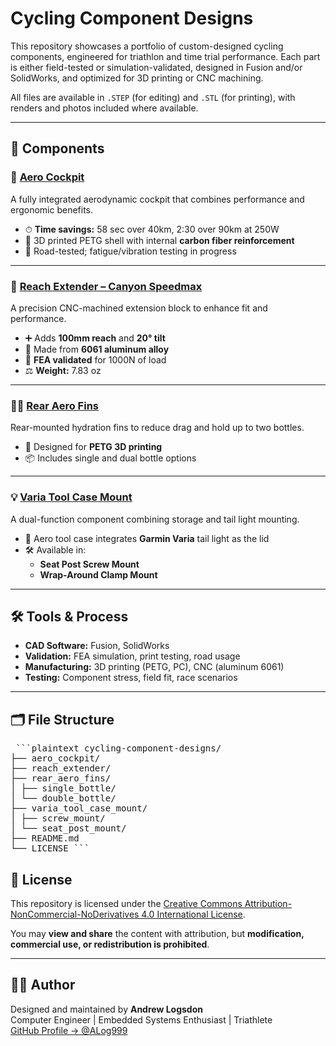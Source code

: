 # Cycling Component Designs

This repository showcases a portfolio of custom-designed cycling components, engineered for triathlon and time trial performance. Each part is either field-tested or simulation-validated, designed in Fusion and/or SolidWorks, and optimized for 3D printing or CNC machining.

All files are available in `.STEP` (for editing) and `.STL` (for printing), with renders and photos included where available.

---

## 🧩 Components

### 🔧 [Aero Cockpit](./aero_cockpit/)
A fully integrated aerodynamic cockpit that combines performance and ergonomic benefits.

- ⏱ **Time savings:** 58 sec over 40km, 2:30 over 90km at 250W
- 🧱 3D printed PETG shell with internal **carbon fiber reinforcement**
- 🧪 Road-tested; fatigue/vibration testing in progress

---

### 📏 [Reach Extender – Canyon Speedmax](./reach_extender/)
A precision CNC-machined extension block to enhance fit and performance.

- ➕ Adds **100mm reach** and **20° tilt**
- 🧱 Made from **6061 aluminum alloy**
- 🧪 **FEA validated** for 1000N of load
- ⚖️ **Weight:** 7.83 oz

---

### 🚴‍♂️ [Rear Aero Fins](./rear_aero_fins/)
Rear-mounted hydration fins to reduce drag and hold up to two bottles.

- 🧱 Designed for **PETG 3D printing**
- 📦 Includes single and dual bottle options

---

### 💡 [Varia Tool Case Mount](./varia_tool_case_mount/)
A dual-function component combining storage and tail light mounting.

- 🎯 Aero tool case integrates **Garmin Varia** tail light as the lid
- 🛠 Available in:
  - **Seat Post Screw Mount**
  - **Wrap-Around Clamp Mount**

---

## 🛠 Tools & Process

- **CAD Software:** Fusion, SolidWorks
- **Validation:** FEA simulation, print testing, road usage
- **Manufacturing:** 3D printing (PETG, PC), CNC (aluminum 6061)
- **Testing:** Component stress, field fit, race scenarios

---

## 🗂 File Structure
<pre> ```plaintext cycling-component-designs/ 
├── aero_cockpit/
├── reach_extender/
├── rear_aero_fins/
│ ├── single_bottle/
│ └── double_bottle/
├── varia_tool_case_mount/
│ ├── screw_mount/
│ └── seat_post_mount/
├── README.md
└── LICENSE ``` </pre>

## 📄 License

This repository is licensed under the [Creative Commons Attribution-NonCommercial-NoDerivatives 4.0 International License](https://creativecommons.org/licenses/by-nc-nd/4.0/).

You may **view and share** the content with attribution, but **modification, commercial use, or redistribution is prohibited**.

---

## 👨‍💻 Author

Designed and maintained by **Andrew Logsdon**  
Computer Engineer | Embedded Systems Enthusiast | Triathlete  
[GitHub Profile → @ALog999](https://github.com/ALog999)
